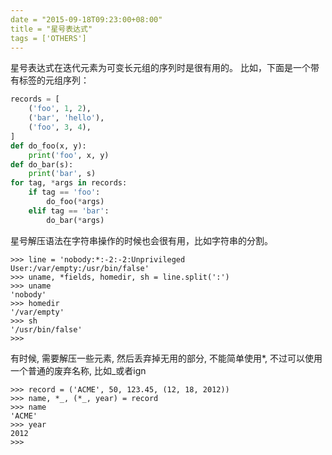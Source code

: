 ```yaml
---
date = "2015-09-18T09:23:00+08:00"
title = "星号表达式"
tags = ['OTHERS']
---
```


星号表达式在迭代元素为可变长元组的序列时是很有用的。 比如，下面是一个带有标签的元组序列：
```python
records = [
    ('foo', 1, 2),
    ('bar', 'hello'),
    ('foo', 3, 4),
]
def do_foo(x, y):
    print('foo', x, y)
def do_bar(s):
    print('bar', s)
for tag, *args in records:
    if tag == 'foo':
        do_foo(*args)
    elif tag == 'bar':
        do_bar(*args)
```
星号解压语法在字符串操作的时候也会很有用，比如字符串的分割。
```shell
>>> line = 'nobody:*:-2:-2:Unprivileged User:/var/empty:/usr/bin/false'
>>> uname, *fields, homedir, sh = line.split(':')
>>> uname
'nobody'
>>> homedir
'/var/empty'
>>> sh
'/usr/bin/false'
>>>
```
有时候, 需要解压一些元素, 然后丢弃掉无用的部分, 不能简单使用*, 不过可以使用一个普通的废弃名称, 比如_或者ign
```shell
>>> record = ('ACME', 50, 123.45, (12, 18, 2012))
>>> name, *_, (*_, year) = record
>>> name
'ACME'
>>> year
2012
>>>
```